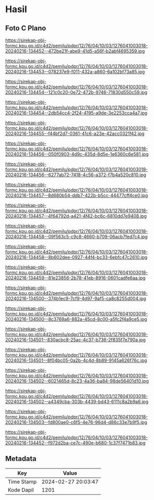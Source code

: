 # Hasil

## Foto C Plano

https://sirekap-obj-formc.kpu.go.id/c4d2/pemilu/pdpr/12/76/04/10/03/1276041003018-20240216-134452--472be21f-abe9-41d5-a56f-b2abf4695359.jpg

https://sirekap-obj-formc.kpu.go.id/c4d2/pemilu/pdpr/12/76/04/10/03/1276041003018-20240216-134453--078237e9-f011-432a-a860-6a102bf73a85.jpg

https://sirekap-obj-formc.kpu.go.id/c4d2/pemilu/pdpr/12/76/04/10/03/1276041003018-20240216-134454--121c0c20-0e72-472b-9746-71830d550c59.jpg

https://sirekap-obj-formc.kpu.go.id/c4d2/pemilu/pdpr/12/76/04/10/03/1276041003018-20240216-134454--2db54cc4-2f24-4195-a9de-3e2253cca4a7.jpg

https://sirekap-obj-formc.kpu.go.id/c4d2/pemilu/pdpr/12/76/04/10/03/1276041003018-20240216-134455--f44bf2d7-0361-41c6-a23e-42acc0321f42.jpg

https://sirekap-obj-formc.kpu.go.id/c4d2/pemilu/pdpr/12/76/04/10/03/1276041003018-20240216-134456--050f0903-4d9c-435d-8d5e-1e6360c6e581.jpg

https://sirekap-obj-formc.kpu.go.id/c4d2/pemilu/pdpr/12/76/04/10/03/1276041003018-20240216-134456--6277ab72-7418-4c56-a372-f7b4a520c810.jpg

https://sirekap-obj-formc.kpu.go.id/c4d2/pemilu/pdpr/12/76/04/10/03/1276041003018-20240216-134457--8d680b54-ddb7-422b-b5cc-44477cff4ce0.jpg

https://sirekap-obj-formc.kpu.go.id/c4d2/pemilu/pdpr/12/76/04/10/03/1276041003018-20240216-134457--4f64792d-a421-4f42-bc6c-6810dd7e9408.jpg

https://sirekap-obj-formc.kpu.go.id/c4d2/pemilu/pdpr/12/76/04/10/03/1276041003018-20240216-134458--09f563c5-c9c8-4660-b709-06acb7fed7c4.jpg

https://sirekap-obj-formc.kpu.go.id/c4d2/pemilu/pdpr/12/76/04/10/03/1276041003018-20240216-134458--8b602dee-0927-44f4-bc33-6ebfc47c2610.jpg

https://sirekap-obj-formc.kpu.go.id/c4d2/pemilu/pdpr/12/76/04/10/03/1276041003018-20240216-134459--81e23856-2b78-41eb-8916-0601cadfe6aa.jpg

https://sirekap-obj-formc.kpu.go.id/c4d2/pemilu/pdpr/12/76/04/10/03/1276041003018-20240216-134500--374b1ec9-7cf9-4d97-9af5-ca8c8255d004.jpg

https://sirekap-obj-formc.kpu.go.id/c4d2/pemilu/pdpr/12/76/04/10/03/1276041003018-20240216-134500--8c3769a6-882a-45cd-8c00-a5fc2f4a9ce5.jpg

https://sirekap-obj-formc.kpu.go.id/c4d2/pemilu/pdpr/12/76/04/10/03/1276041003018-20240216-134501--830acbc8-25ac-4c37-b736-2f835f7e790a.jpg

https://sirekap-obj-formc.kpu.go.id/c4d2/pemilu/pdpr/12/76/04/10/03/1276041003018-20240216-134501--8f04bc05-0a2b-4c4d-8b89-9145a626f76c.jpg

https://sirekap-obj-formc.kpu.go.id/c4d2/pemilu/pdpr/12/76/04/10/03/1276041003018-20240216-134502--6021465d-8c23-4a36-ba84-98de56401d10.jpg

https://sirekap-obj-formc.kpu.go.id/c4d2/pemilu/pdpr/12/76/04/10/03/1276041003018-20240216-134502--a4349cba-303b-4439-bd43-6111c8a2b9a6.jpg

https://sirekap-obj-formc.kpu.go.id/c4d2/pemilu/pdpr/12/76/04/10/03/1276041003018-20240216-134503--fd800ae0-c6f5-4e76-96d4-d86c33e7b9f5.jpg

https://sirekap-obj-formc.kpu.go.id/c4d2/pemilu/pdpr/12/76/04/10/03/1276041003018-20240216-134452--f972d2ba-ce7c-490e-b680-1c37f7471b83.jpg


## Metadata

| Key        | Value               |
| ---------- | ------------------- |
| Time Stamp | 2024-02-27 20:03:47 |
| Kode Dapil | 1201                |



